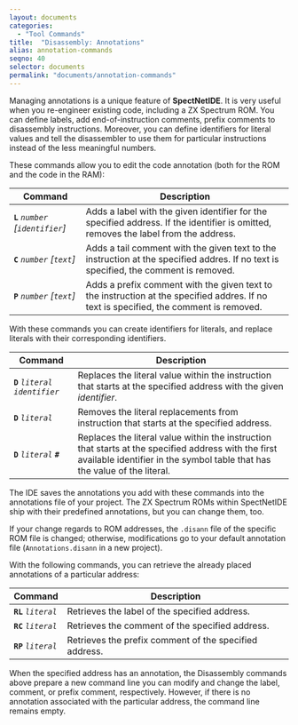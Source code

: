 ```yaml
---
layout: documents
categories: 
  - "Tool Commands"
title:  "Disassembly: Annotations"
alias: annotation-commands
seqno: 40
selector: documents
permalink: "documents/annotation-commands"
---
```


Managing annotations is a unique feature of __SpectNetIDE__. It is very useful when you re-engineer existing code, including a ZX Spectrum ROM. You can define labels, add end-of-instruction comments, prefix comments to disassembly instructions. Moreover, you can define identifiers for literal values and tell the disassembler to use them for particular instructions instead of the less meaningful numbers.

These commands allow you to edit the code annotation (both for the ROM and the code in the RAM):

Command | Description
--------|------------
__`L`__ *`number`* *[`identifier`]* | Adds a label with the given identifier for the specified address. If the identifier is omitted, removes the label from the address.
__`C`__ *`number`* *[`text`]* | Adds a tail comment with the given text to the instruction at the specified addres. If no text is specified, the comment is removed.
__`P`__ *`number`* *[`text`]* | Adds a prefix comment with the given text to the instruction at the specified addres. If no text is specified, the comment is removed.

With these commands you can create identifiers for literals, and replace literals with their corresponding identifiers.

Command | Description
--------|------------
__`D`__ *`literal`* *`identifier`* | Replaces the literal value within the instruction that starts at the specified address with the given *identifier*.
__`D`__ *`literal`*  | Removes the literal replacements from instruction that starts at the specified address.
__`D`__ *`literal`* __`#`__  | Replaces the literal value within the instruction that starts at the specified address with the first available identifier in the symbol table that has the value of the literal.

The IDE saves the annotations you add with these commands into the annotations file of your project. The ZX Spectrum ROMs within SpectNetIDE ship with their predefined annotations, but you can change them, too.

If your change regards to ROM addresses, the `.disann` file of the specific ROM file is changed; otherwise, modifications go to your default annotation file (`Annotations.disann` in a new project).

With the following commands, you can retrieve the already placed annotations of a particular address:

Command | Description
--------|------------
__`RL`__ *`literal`* | Retrieves the label of the specified address.
__`RC`__ *`literal`* | Retrieves the comment of the specified address.
__`RP`__ *`literal`* | Retrieves the prefix comment of the specified address.

When the specified address has an annotation, the Disassembly commands above prepare a new command line you can modify and change the label, comment, or prefix comment, respectively. However, if there is no annotation associated with the particular address, the command line remains empty.

